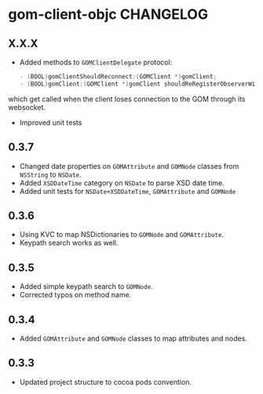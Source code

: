 # gom-client-objc CHANGELOG

## X.X.X

- Added methods to `GOMClientDelegate` protocol:

    ```objective-c
    - (BOOL)gomClientShouldReconnect:(GOMClient *)gomClient;
    - (BOOL)gomClient:(GOMClient *)gomClient shouldReRegisterObserverWithBinding:(GOMBinding *)binding;
    ```

which get called when the client loses connection to the GOM through its websocket.

- Improved unit tests


## 0.3.7

- Changed date properties on `GOMAttribute` and `GOMNode` classes from `NSString` to `NSDate`.
- Added `XSDDateTime` category on `NSDate` to parse XSD date time.
- Added unit tests for `NSDate+XSDDateTime`, `GOMAttribute` and `GOMNode`

## 0.3.6

- Using KVC to map NSDictionaries to `GOMNode` and `GOMAttribute`.
- Keypath search works as well.

## 0.3.5

- Added simple keypath search to `GOMNode`.
- Corrected typos on method name.

## 0.3.4

- Added `GOMAttribute` and `GOMNode` classes to map attributes and nodes.

## 0.3.3

- Updated project structure to cocoa pods convention.
